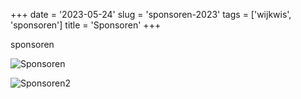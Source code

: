 +++
date = '2023-05-24'
slug = 'sponsoren-2023'
tags = ['wijkwis', 'sponsoren']
title = 'Sponsoren'
+++

sponsoren


![Sponsoren]("/image/logo-jumbo.png")

![Sponsoren2](sportcafe.jpg)
